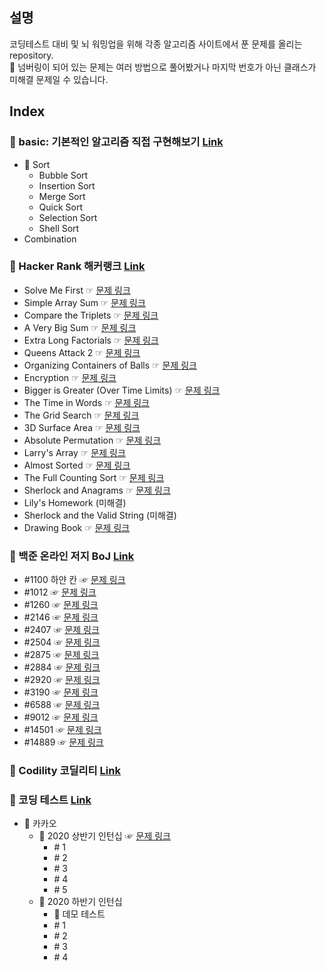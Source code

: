 ## 설명
코딩테스트 대비 및 뇌 워밍업을 위해 각종 알고리즘 사이트에서 푼 문제를 올리는 repository.<br>
🐜 넘버링이 되어 있는 문제는 여러 방법으로 풀어봤거나 마지막 번호가 아닌 클래스가 미해결 문제일 수 있습니다.

## Index
### 📁 basic: 기본적인 알고리즘 직접 구현해보기 [Link](https://github.com/dasistHYOJIN/algorithms/tree/master/src/basic)
* 📁 Sort
    * Bubble Sort
    * Insertion Sort
    * Merge Sort
    * Quick Sort
    * Selection Sort
    * Shell Sort
* Combination

### 📁 Hacker Rank 해커랭크 [Link](https://github.com/dasistHYOJIN/algorithms/tree/master/src/hacker_rank)

* Solve Me First ☞ [문제 링크](https://www.hackerrank.com/challenges/solve-me-first)
* Simple Array Sum ☞ [문제 링크](https://www.hackerrank.com/challenges/simple-array-sum)
* Compare the Triplets ☞ [문제 링크](https://www.hackerrank.com/challenges/compare-the-triplets)
* A Very Big Sum ☞ [문제 링크](https://www.hackerrank.com/challenges/a-very-big-sum)
* Extra Long Factorials ☞ [문제 링크](https://www.hackerrank.com/challenges/extra-long-factorials)
* Queens Attack 2 ☞ [문제 링크](https://www.hackerrank.com/challenges/queens-attack-2)
* Organizing Containers of Balls ☞ [문제 링크](https://www.hackerrank.com/challenges/organizing-containers-of-balls)
* Encryption ☞ [문제 링크](https://www.hackerrank.com/challenges/encryption)
* Bigger is Greater (Over Time Limits) ☞ [문제 링크](https://www.hackerrank.com/challenges/bigger-is-greater)
* The Time in Words ☞ [문제 링크](https://www.hackerrank.com/challenges/the-time-in-words)
* The Grid Search ☞ [문제 링크](https://www.hackerrank.com/challenges/the-grid-search)
* 3D Surface Area ☞ [문제 링크](https://www.hackerrank.com/challenges/3d-surface-area)
* Absolute Permutation ☞ [문제 링크](https://www.hackerrank.com/challenges/absolute-permutation)
* Larry's Array ☞ [문제 링크](https://www.hackerrank.com/challenges/larrys-array)
* Almost Sorted ☞ [문제 링크](https://www.hackerrank.com/challenges/almost-sorted)
* The Full Counting Sort ☞ [문제 링크](https://www.hackerrank.com/challenges/countingsort4)
* Sherlock and Anagrams ☞ [문제 링크](https://www.hackerrank.com/challenges/sherlock-and-anagrams)
* Lily's Homework (미해결)
* Sherlock and the Valid String (미해결)
* Drawing Book ☞ [문제 링크](https://www.hackerrank.com/challenges/drawing-book/problem)

### 📁 백준 온라인 저지 BoJ [Link](https://github.com/dasistHYOJIN/algorithms/tree/master/src/boj)
* \#1100 하얀 칸 ☞ [문제 링크](https://www.acmicpc.net/problem/1100)
* \#1012 ☞ [문제 링크](https://www.acmicpc.net/problem/1012)
* \#1260 ☞ [문제 링크](https://www.acmicpc.net/problem/1260)
* \#2146 ☞ [문제 링크](https://www.acmicpc.net/problem/2146)
* \#2407 ☞ [문제 링크](https://www.acmicpc.net/problem/2407)
* \#2504 ☞ [문제 링크](https://www.acmicpc.net/problem/2504)
* \#2875 ☞ [문제 링크](https://www.acmicpc.net/problem/2875)
* \#2884 ☞ [문제 링크](https://www.acmicpc.net/problem/2884)
* \#2920 ☞ [문제 링크](https://www.acmicpc.net/problem/2920)
* \#3190 ☞ [문제 링크](https://www.acmicpc.net/problem/3190)
* \#6588 ☞ [문제 링크](https://www.acmicpc.net/problem/6588)
* \#9012 ☞ [문제 링크](https://www.acmicpc.net/problem/9012)
* \#14501 ☞ [문제 링크](https://www.acmicpc.net/problem/14501)
* \#14889 ☞ [문제 링크](https://www.acmicpc.net/problem/14889)

### 📁 Codility 코딜리티 [Link](https://github.com/dasistHYOJIN/algorithms/blob/master/src/codility)

### 📁 코딩 테스트 [Link](https://github.com/dasistHYOJIN/algorithms/tree/master/src/test)
* 📁 카카오
    * 📁 2020 상반기 인턴십 ☞ [문제 링크](https://tech.kakao.com/2020/04/01/2019-internship-test/)
        * \# 1
        * \# 2
        * \# 3
        * \# 4
        * \# 5
    * 📁 2020 하반기 인턴십
        * 📁 데모 테스트
        * \# 1
        * \# 2
        * \# 3
        * \# 4
